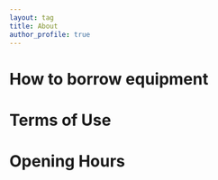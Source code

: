 ```yaml
---
layout: tag
title: About
author_profile: true
---
```

# How to borrow equipment

# Terms of Use

# Opening Hours
